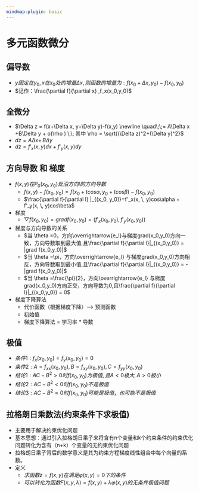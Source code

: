 ```yaml
---
mindmap-plugin: basic
---
```


# 多元函数微分

## 偏导数
- $y固定在y_0, x在x_0处的增量 \Delta x,则函数的增量为: f(x_0+\Delta x, y_0) - f(x_0, y_0)$
- $记作：\frac{\partial f}{\partial x} ,f_x(x_0,y_0)$

## 全微分
- $\Delta z = f(x+\Delta x, y+\Delta y)-f(x,y) \newline \quad\;\;= A\Delta x +B\Delta y + o(\rho ) \;\; 其中 \rho = \sqrt{(\Delta z)^2+(\Delta y)^2}$
- $dz = A\Delta x + \, B\Delta y$
- $dz   = f'_x(x, \, y)dx + f'_y(x, \, y)dy$

## 方向导数 和 梯度
- $f(x, y)在 P_0(x_0,y_0) 处沿方向 l 的 方向导数$
    - $f(x,y)-f(x_0,y_0)=f(x_0+tcos\alpha , y_0+tcos\beta )-f(x_0,y_0)$
    - $\frac{\partial f}{\partial l} |_{(x_0, y_0)}=f'_x(x, \, y)cos\alpha   + f'_y(x, \, y)cos\beta$
- 梯度
    - $\bigtriangledown f(x_0, y_0) = gradf(x_0, y_0) = (f'_x(x_0, y_0),f'_y(x_0, y_0))$
- 梯度与方向导数的关系
    - $当 \theta =0，方向\overrightarrow{e_l}与梯度grad(x_0,y_0)方向一致，方向导数取到最大值,且\frac{\partial f}{\partial l}|_{(x_0,y_0)} = |grad f(x_0,y_0)|$
    - $当 \theta =\pi，方向\overrightarrow{e_l} 与梯度grad(x_0,y_0)方向相反，方向导数取到最小值,且\frac{\partial f}{\partial l}|_{(x_0,y_0)} = -|grad f(x_0,y_0)|$
    - $当 \theta =\frac{\pi}{2}，方向\overrightarrow{e_l} 与梯度grad(x_0,y_0)方向正交，方向导数为0,且\frac{\partial f}{\partial l}|_{(x_0,y_0)} = 0$
- 梯度下降算法
    - 代价函数（根据梯度下降）--> 预测函数
    - 初始值
    - 梯度下降算法 = 学习率 * 导数

## 极值
- $条件1:f_x(x_0, y_0)=f_y(x_0, y_0)=0$
- $条件2:A = f{_x}{_x} (x_0, y_0),B = f{_x}{_y} (x_0, y_0),C = f{_y}{_y} (x_0, y_0)$
- $结论1:AC-B^2>0时 f(x_0,y_0) 为极值, 且A<0极大, A>0极小$
- $结论2:AC-B^2<0时 f(x_0,y_0) 不是极值$
- $结论3:AC-B^2=0时 f(x_0,y_0) 可能是极值，也可能不是极值$

## 拉格朗日乘数法(约束条件下求极值)
- 主要用于解决约束优化问题
- 基本思想：通过引入拉格朗日乘子来将含有n个变量和k个约束条件的约束优化问题转化为含有（n+k）个变量的无约束优化问题
- 拉格朗日乘子背后的数学意义是其为约束方程梯度线性组合中每个向量的系数。
- 定义
    - $求函数z=f(x,y)在满足\varphi(x,y)=0下的条件$
    - $可以转化为函数F(x,y, \lambda)=f(x,y)+\lambda \varphi(x,y) 的无条件极值问题$
